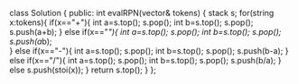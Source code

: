 
class Solution {
public:
    int evalRPN(vector<string>& tokens) {
       stack <int>s;
       for(string x:tokens){
        if(x=="+"){
            int a=s.top();
            s.pop();
            int b=s.top();
            s.pop();
            s.push(a+b);
        }
         else if(x=="*"){
            int a=s.top();
            s.pop();
            int b=s.top();
            s.pop();
            s.push(a*b);            
        }
         else if(x=="-"){
            int a=s.top();
            s.pop();
            int b=s.top();
            s.pop();
            s.push(b-a);
        }
         else if(x=="/"){
            int a=s.top();
            s.pop();
            int b=s.top();
            s.pop();
            s.push(b/a);
        }
        else
         s.push(stoi(x));
       }
    return s.top();
    }
};
